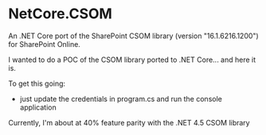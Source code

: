 # NetCore.CSOM
An .NET Core port of the SharePoint CSOM library (version "16.1.6216.1200") for SharePoint Online.

I wanted to do a POC of the CSOM library ported to .NET Core... and here it is.

To get this going:
- just update the credentials in program.cs and run the console application

Currently, I'm about at 40% feature parity with the .NET 4.5 CSOM library

